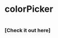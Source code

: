 # colorPicker
<img src="https://forthebadge.com/images/badges/made-with-javascript.svg" alt="" class="mx-auto d-block space" />

### [Check it out here] 
